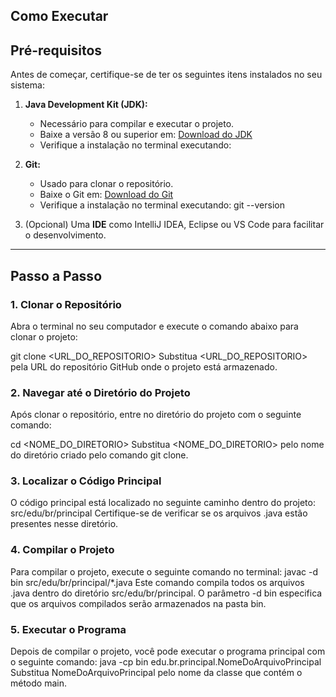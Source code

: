 ## Como Executar
## Pré-requisitos

Antes de começar, certifique-se de ter os seguintes itens instalados no seu sistema:

1. **Java Development Kit (JDK):**
   - Necessário para compilar e executar o projeto.
   - Baixe a versão 8 ou superior em: [Download do JDK](https://www.oracle.com/java/technologies/javase-downloads.html)
   - Verifique a instalação no terminal executando:

2. **Git:**
   - Usado para clonar o repositório.
   - Baixe o Git em: [Download do Git](https://git-scm.com/)
   - Verifique a instalação no terminal executando:
    git --version
     

3. (Opcional) Uma **IDE** como IntelliJ IDEA, Eclipse ou VS Code para facilitar o desenvolvimento.

---

## Passo a Passo

### 1. Clonar o Repositório

Abra o terminal no seu computador e execute o comando abaixo para clonar o projeto:


git clone <URL_DO_REPOSITORIO>
Substitua <URL_DO_REPOSITORIO> pela URL do repositório GitHub onde o projeto está armazenado.

### 2. Navegar até o Diretório do Projeto
Após clonar o repositório, entre no diretório do projeto com o seguinte comando:



cd <NOME_DO_DIRETORIO>
Substitua <NOME_DO_DIRETORIO> pelo nome do diretório criado pelo comando git clone.

### 3. Localizar o Código Principal
O código principal está localizado no seguinte caminho dentro do projeto:
src/edu/br/principal
Certifique-se de verificar se os arquivos .java estão presentes nesse diretório.

### 4. Compilar o Projeto
Para compilar o projeto, execute o seguinte comando no terminal:
javac -d bin src/edu/br/principal/*.java
Este comando compila todos os arquivos .java dentro do diretório src/edu/br/principal.
O parâmetro -d bin especifica que os arquivos compilados serão armazenados na pasta bin.

### 5. Executar o Programa
Depois de compilar o projeto, você pode executar o programa principal com o seguinte comando:
java -cp bin edu.br.principal.NomeDoArquivoPrincipal
Substitua NomeDoArquivoPrincipal pelo nome da classe que contém o método main.
